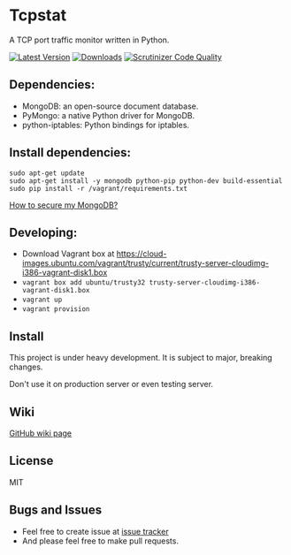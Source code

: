 # Tcpstat

A TCP port traffic monitor written in Python.

[![Latest Version](https://pypip.in/version/tcpstat/badge.svg?text=pypi)](https://pypi.python.org/pypi/tcpstat/)
[![Downloads](https://pypip.in/download/tcpstat/badge.svg)](https://pypi.python.org/pypi/tcpstat/)
[![Scrutinizer Code Quality](https://scrutinizer-ci.com/g/caizixian/tcpstat/badges/quality-score.png?b=master)](https://scrutinizer-ci.com/g/caizixian/tcpstat/?branch=master)

## Dependencies:

* MongoDB: an open-source document database.
* PyMongo: a native Python driver for MongoDB.
* python-iptables: Python bindings for iptables.

## Install dependencies:

```
sudo apt-get update
sudo apt-get install -y mongodb python-pip python-dev build-essential
sudo pip install -r /vagrant/requirements.txt
```

[How to secure my MongoDB?][3]

## Developing:

* Download Vagrant box at https://cloud-images.ubuntu.com/vagrant/trusty/current/trusty-server-cloudimg-i386-vagrant-disk1.box
* `vagrant box add ubuntu/trusty32 trusty-server-cloudimg-i386-vagrant-disk1.box`
* `vagrant up`
* `vagrant provision`

## Install

This project is under heavy development. It is subject to major, breaking changes.

Don't use it on production server or even testing server.

## Wiki

[GitHub wiki page][1]

## License

MIT

## Bugs and Issues

* Feel free to create issue at [issue tracker][2]
* And please feel free to make pull requests.

[1]:https://github.com/caizixian/tcpstat/wiki
[2]:https://github.com/caizixian/tcpstat/issues
[3]:https://docs.mongodb.org/manual/administration/security/
